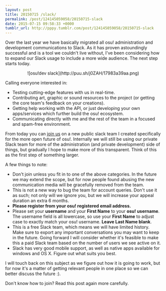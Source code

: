 ```yaml
---
layout: post
title: 20150715 /slack/
permalink: /post/124145059058/20150715-slack
date: 2015-07-15 09:58:33 +0000
tumblr_url: http://pppy.tumblr.com/post/124145059058/20150715-slack
---
```

Over the last year we have basically migrated all osu! administration and development communications to Slack. As it has proven astoundingly successful and is a tool we couldn't live without, I've been considering how to expand our Slack usage to include a more wide audience. The next step starts today.

<center>
![osu!dev slack](http://puu.sh/j0ZAH/17983a39aa.png)
</center>

Calling everyone interested in:

* Testing cutting-edge features with us in real-time.
* Contributing art, graphic or sound resources to the project (or getting the core team's feedback on your creations).
* Getting help working with the API, or just developing your own apps/services which further build the osu! ecosystem.
* Communicating directly with me and the rest of the team in a focused and spam-free environment.

From today you can [join us](http://osu.ppy.sh/p/slack) on a new public slack team I created specifically for the more open future of osu!. Internally we will still be using our private Slack team for more of the administration (and private development) side of things, but gradually I hope to make more of this transparent. Think of this as the first step of something larger.

A few things to note:

* Don't join unless you fit in to one of the above categories. In the future we may extend the scope, but for now people found abusing the new communication media will be gracefully removed from the team.
* This is not a new way to bug the team for account queries. Don't use it as such; not only will we ignore you, but we will increase your appeal duration an extra 6 months.
* **Please register from your osu! registered email address.**
* Please set your **username** and your **First Name** to your **osu! username**. The username field is all lowercase, so use your **First Name** to adjust case to exactly match your osu! username. **Leave Last Name blank**.
* This is a free Slack team, which means we will have limited history. Make sure to export any important conversations you may want to keep in the future. Going forward I will consider whether it's feasible to make this a paid Slack team based on the number of users we see active on it.
* Slack has very good mobile support, as well as native apps available for windows and OS X. Figure out what suits you best.

I will touch back on this subject as we figure out how it is going to work, but for now it's a matter of getting relevant people in one place so we can better discuss the future :).

Don't know how to join? Read this post again more carefully.